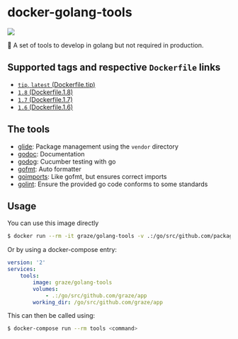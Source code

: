 # docker-golang-tools

[![](https://images.microbadger.com/badges/image/graze/golang-tools.svg)](https://microbadger.com/images/graze/golang-tools "Get your own image badge on microbadger.com")

:wrench: A set of tools to develop in golang but not required in production.

## Supported tags and respective `Dockerfile` links

- [`tip`, `latest` (Dockerfile.tip)](Dockerfile.tip)
- [`1.8` (Dockerfile.1.8)](Dockerfile.1.8)
- [`1.7` (Dockerfile.1.7)](Dockerfile.1.7)
- [`1.6` (Dockerfile.1.6)](Dockerfile.1.6)

## The tools

- [glide](https://glide.sh): Package management using the `vendor` directory
- [godoc](https://godoc.org/golang.org/x/tools/cmd/godoc): Documentation
- [godog](https://github.com/DATA-DOG/godog): Cucumber testing with go
- [gofmt](https://golang.org/cmd/gofmt/): Auto formatter
- [goimports](https://godoc.org/golang.org/x/tools/cmd/goimports): Like gofmt, but ensures correct imports
- [golint](https://github.com/golang/lint): Ensure the provided go code conforms to some standards

## Usage

You can use this image directly

```bash
$ docker run --rm -it graze/golang-tools -v .:/go/src/github.com/package/dir -w /go/src/github.com/package/dir <command>
```

Or by using a docker-compose entry:

```yaml
version: '2'
services:
    tools:
        image: graze/golang-tools
        volumes:
            - .:/go/src/github.com/graze/app
        working_dir: /go/src/github.com/graze/app
```

This can then be called using:

```bash
$ docker-compose run --rm tools <command>
```
